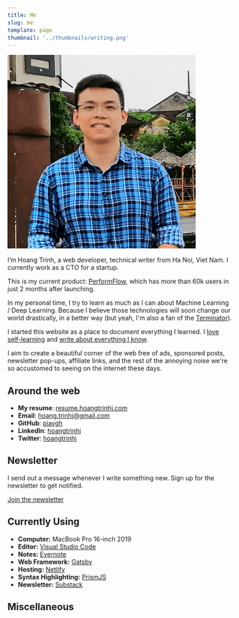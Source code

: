 ```yaml
---
title: Me
slug: me
template: page
thumbnail: '../thumbnails/writing.png'
---
```


![Me](../images/hoangtrinh.png)

I’m Hoang Trinh, a web developer, technical writer from Ha Noi, Viet Nam. I currently work as a CTO for a startup.

This is my current product: [PerformFlow](https://gsuite.google.com/marketplace/app/performflow_form_publisher_approvals_wor/175817313914 'PerformFlow'), which has more than 60k users in just 2 months after launching.

In my personal time, I try to learn as much as I can about Machine Learning / Deep Learning. Because I believe those technologies will soon change our world drastically, in a better way (but yeah, I'm also a fan of the [Terminator](<https://en.wikipedia.org/wiki/Terminator_(character)>)).

I started this website as a place to document everything I learned. I [love self-learning](/) and [write about everything I know](/blog).

I aim to create a beautiful corner of the web free of ads, sponsored posts, newsletter pop-ups, affiliate links, and the rest of the annoying noise we're so accustomed to seeing on the internet these days.

## Around the web

- **My resume**: [resume.hoangtrinhj.com](https://resume.hoangtrinhj.com)
- **Email**: [hoang.trinhj@gmail.com](mailto:hoang.trinhj@gmail.com)
- **GitHub**: [piavgh](https://github.com/piavgh)
- **LinkedIn**: [hoangtrinhj](https://www.linkedin.com/in/hoangtrinhj/)
- **Twitter**: [hoangtrinhj](https://twitter.com/hoangtrinhj)

## Newsletter

I send out a message whenever I write something new. Sign up for the newsletter to get notified.

<a class="button" href="https://hoang.substack.com" target="_blank" rel="noopenner noreferrer">Join the newsletter</a>

## Currently Using

- **Computer:** MacBook Pro 16-inch 2019
- **Editor:** [Visual Studio Code](https://code.visualstudio.com/)
- **Notes:** [Evernote](https://evernote.com/)
- **Web Framework:** [Gatsby](https://gatsbyjs.org)
- **Hosting:** [Netlify](https://netlify.com)
- **Syntax Highlighting:** [PrismJS](http://prismjs.com/)
- **Newsletter:** [Substack](https://substack.com/)

## Miscellaneous
